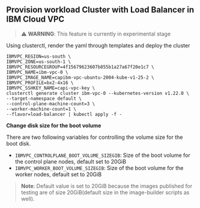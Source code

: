 ## Provision workload Cluster with Load Balancer in IBM Cloud VPC

> ⚠️ **WARNING**: This feature is currently in experimental stage

Using clusterctl, render the yaml through templates and deploy the cluster

```console
IBMVPC_REGION=us-south \
IBMVPC_ZONE=us-south-1 \
IBMVPC_RESOURCEGROUP=4f15679623607b855b1a27a67f20e1c7 \
IBMVPC_NAME=ibm-vpc-0 \
IBMVPC_IMAGE_NAME=capibm-vpc-ubuntu-2004-kube-v1-25-2 \
IBMVPC_PROFILE=bx2-4x16 \
IBMVPC_SSHKEY_NAME=capi-vpc-key \
clusterctl generate cluster ibm-vpc-0 --kubernetes-version v1.22.0 \
--target-namespace default \
--control-plane-machine-count=3 \
--worker-machine-count=1 \
--flavor=load-balancer | kubectl apply -f -
```

**Change disk size for the boot volume**

There are two following variables for controlling the volume size for the boot disk.
- `IBMVPC_CONTROLPLANE_BOOT_VOLUME_SIZEGIB`: Size of the boot volume for the control plane nodes, default set to 20GiB
- `IBMVPC_WORKER_BOOT_VOLUME_SIZEGIB`: Size of the boot volume for the worker nodes, default set to 20GiB
> **Note**: Default value is set to 20GiB because the images published for testing are of size 20GiB(default size in the image-builder scripts as well).  